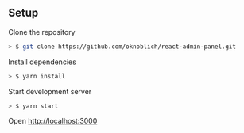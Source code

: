 ## Setup

Clone the repository

```sh
> $ git clone https://github.com/oknoblich/react-admin-panel.git
```

Install dependencies

```sh
> $ yarn install
```

Start development server

```sh
> $ yarn start
```

Open [http://localhost:3000](http://localhost:3000)
